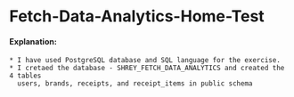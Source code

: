 # Fetch-Data-Analytics-Home-Test

#### Explanation:
     
    * I have used PostgreSQL database and SQL language for the exercise.
    * I cretaed the database - SHREY_FETCH_DATA_ANALYTICS and created the 4 tables 
      users, brands, receipts, and receipt_items in public schema
    
